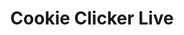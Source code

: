 ---
title: Cookie Clicker Live
startDate: "2019-12-15"
endDate: "2019-12-21"
image: /cookieclickerlive.png
---